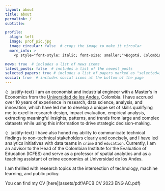 ```yaml
---
layout: about
title: about
permalink: /
subtitle: 

profile:
  align: left
  image: prof_pic.jpg
  image_circular: false  # crops the image to make it circular
  more_info: >
    <p style="font-style: italic; font-size: smaller;">Bogotá, Colombia</p>

news: true  # includes a list of news items
latest_posts: false  # includes a list of the newest posts
selected_papers: true # includes a list of papers marked as "selected={true}"
social: true  # includes social icons at the bottom of the page
---
```

{: .justify-text}
 I am an economist and industrial engineer with a Master's in Economics from the [Universidad de los Andes](https://economia.uniandes.edu.co/), Colombia. I have accrued over 10 years of experience in research, data science, analysis, and innovation, which have led me to develop a unique set of skills qualifying me to excel in research design, impact evaluation, empirical analysis, extracting meaningful insights, patterns, and trends from large and complex datasets while using this information to drive strategic decision-making.

 {: .justify-text}
 I have also honed my ability to communicate technical findings to non-technical stakeholders clearly and concisely, and I have led analytics initiatives with data teams in `crime` and `education`. Currently, I am an advisor to the Head of the Colombian Institute for the Evaluation of Education (ICFES) and serve as a professor of spatial analytics and as a teaching assistant of crime economics at Universidad de los Andes. 
 
 I am thrilled with research topics at the intersection of technology, machine learning, and public policy.

 You can find my CV [here](assets/pdf/AFCB CV 2023  ENG AC.pdf)